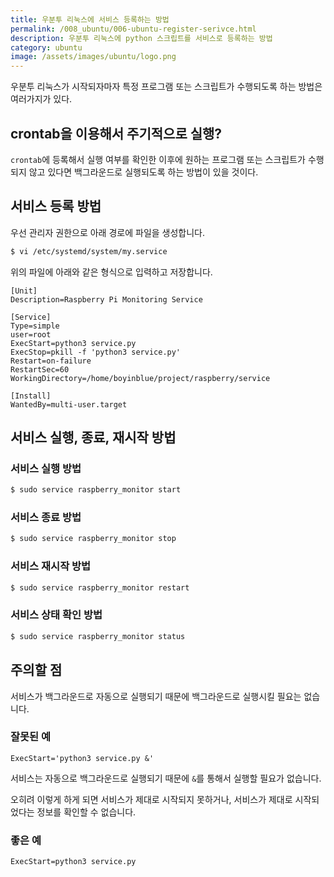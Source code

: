 ```yaml
---
title: 우분투 리눅스에 서비스 등록하는 방법
permalink: /008_ubuntu/006-ubuntu-register-serivce.html
description: 우분투 리눅스에 python 스크립트를 서비스로 등록하는 방법
category: ubuntu
image: /assets/images/ubuntu/logo.png
---
```

우분투 리눅스가 시작되자마자 특정 프로그램 또는 스크립트가 
수행되도록 하는 방법은 여러가지가 있다. 


crontab을 이용해서 주기적으로 실행?
---


<code>crontab</code>에 등록해서 실행 여부를 확인한 이후에 
원하는 프로그램 또는 스크립트가 수행되지 않고 있다면 
백그라운드로 실행되도록 하는 방법이 있을 것이다. 



서비스 등록 방법
---


우선 관리자 권한으로 아래 경로에 파일을 생성합니다.


```bash
$ vi /etc/systemd/system/my.service
```


위의 파일에 아래와 같은 형식으로 입력하고 저장합니다. 


```
[Unit]
Description=Raspberry Pi Monitoring Service

[Service]
Type=simple
user=root
ExecStart=python3 service.py
ExecStop=pkill -f 'python3 service.py'
Restart=on-failure
RestartSec=60
WorkingDirectory=/home/boyinblue/project/raspberry/service

[Install]
WantedBy=multi-user.target
```


서비스 실행, 종료, 재시작 방법
---


### 서비스 실행 방법
 

```bash
$ sudo service raspberry_monitor start
```


### 서비스 종료 방법
 

```bash
$ sudo service raspberry_monitor stop
```


### 서비스 재시작 방법
 

```bash
$ sudo service raspberry_monitor restart
```


### 서비스 상태 확인 방법
 

```bash
$ sudo service raspberry_monitor status
```


주의할 점
---


서비스가 백그라운드로 자동으로 실행되기 때문에 
백그라운드로 실행시킬 필요는 없습니다. 


### 잘못된 예


```
ExecStart='python3 service.py &'
```


서비스는 자동으로 백그라운드로 실행되기 때문에 
<code>&</code>를 통해서 실행할 필요가 없습니다. 


오히려 이렇게 하게 되면 서비스가 제대로 시작되지 못하거나, 
서비스가 제대로 시작되었다는 정보를 확인할 수 없습니다. 


### 좋은 예


```
ExecStart=python3 service.py
```
